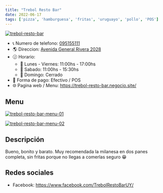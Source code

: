 ```yaml
---
title: "Trebol Resto Bar"
date: 2022-06-17
tags: ['pizza', 'hamburguesa', 'fritas', 'uruguayo', 'pollo', 'POS']
---
```



[![trebol-resto-bar](/pix/trebol-resto-bar.webp)](/pix/trebol-resto-bar.webp)

- 📞 Numero de telefono: [095155111](tel:095155111)
- 🌎 Direccion: [Avenida General Rivera 2028](https://www.google.com/maps/place/Trebol+Resto+Bar/@-34.9025329,-56.1760131,16.3z/data=!4m12!1m6!3m5!1s0x959f816efdbf3cc1:0xb90b6797f9797e50!2sTrebol+Resto+Bar!8m2!3d-34.9023322!4d-56.1724929!3m4!1s0x959f816efdbf3cc1:0xb90b6797f9797e50!8m2!3d-34.9023322!4d-56.1724929)
- 🕜 Horario:
  + 📅 Lunes - Viernes: 11:00hs - 17:00hs
  + 📅 Sabado: 11:00hs - 15:30hs
  + 📅 Domingo: Cerrado
- 🤑 Forma de pago: Efectivo / POS
- 🌐 Pagina web / Menu: https://trebol-resto-bar.negocio.site/

## Menu

[![trebol-resto-bar-menu-01](/pix/trebol-resto-bar-menu-01.webp)](/pix/trebol-resto-bar-menu-01.webp)

[![trebol-resto-bar-menu-02](/pix/trebol-resto-bar-menu-02.webp)](/pix/trebol-resto-bar-menu-02.webp)

## Descripción

Bueno, bonito y barato. Muy recomendada la milanesa en dos panes completa, sin fritas porque no llegas a comerlas seguro 😁

## Redes sociales

- Facebook: https://www.facebook.com/TrebolRestoBarUY/

